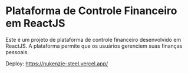 # Plataforma de Controle Financeiro em ReactJS

Este é um projeto de plataforma de controle financeiro desenvolvido em ReactJS. A plataforma permite que os usuários gerenciem suas finanças pessoais.

Deploy: https://nukenzie-steel.vercel.app/
